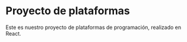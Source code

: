 # Proyecto de plataformas

Este es nuestro proyecto de plataformas de programación, realizado en React.
